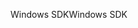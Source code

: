 <span data-ttu-id="991b6-101">Windows SDK</span><span class="sxs-lookup"><span data-stu-id="991b6-101">Windows SDK</span></span>